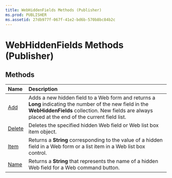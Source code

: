 ```yaml
---
title: WebHiddenFields Methods (Publisher)
ms.prod: PUBLISHER
ms.assetid: 27db977f-067f-41e2-bd6b-570b8bc84b2c
---
```



# WebHiddenFields Methods (Publisher)

## Methods



|**Name**|**Description**|
|:-----|:-----|
| [Add](webhiddenfields-add-method-publisher.md)|Adds a new hidden field to a Web form and returns a  **Long** indicating the number of the new field in the **WebHiddenFields** collection. New fields are always placed at the end of the current field list.|
| [Delete](webhiddenfields-delete-method-publisher.md)|Deletes the specified hidden Web field or Web list box item object.|
| [Item](webhiddenfields-item-method-publisher.md)|Returns a  **String** corresponding to the value of a hidden field in a Web form or a list item in a Web list box control.|
| [Name](webhiddenfields-name-method-publisher.md)|Returns a  **String** that represents the name of a hidden Web field for a Web command button.|

